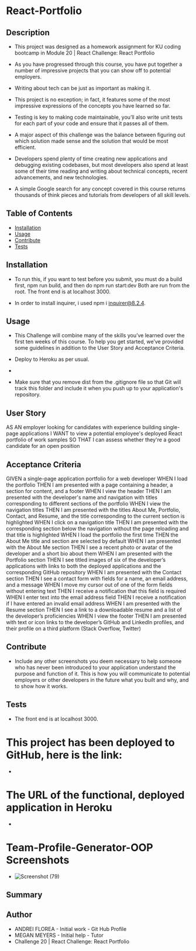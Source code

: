 # React-Portfolio

 


 ## Description 

- This project was designed as a homework assignment for KU coding bootcamp in Module 20 | React Challenge: React Portfolio

- As you have progressed through this course, you have put together a number of impressive projects that you can show off to potential employers.

-  Writing about tech can be just as important as making it.

- This project is no exception; in fact, it features some of the most impressive expressions of the concepts you have learned so far.

- Testing is key to making code maintainable, you’ll also write unit tests for each part of your code and ensure that it passes all of them.

- A major aspect of this challenge was the balance between figuring out which solution made sense and the solution that would be most efficient.

- Developers spend plenty of time creating new applications and debugging existing codebases, but most developers also spend at least some of their time reading and writing about technical concepts, recent advancements, and new technologies.

- A simple Google search for any concept covered in this course returns thousands of think pieces and tutorials from developers of all skill levels.



 ## Table of Contents

  - [Installation](#installation)
  - [Usage](#usage)
  - [Contribute](#contribute)
  - [Tests](#tests)
 
 
 
 ## Installation

  - To run this, if you want to test before you submit, you must do a build first, npm run build, and then do npm run start:dev 
Both are run from the root. The front end is at localhost 3000.

- In order to install inquirer, i used npm i inquirer@8.2.4.




## Usage

  - This Challenge will combine many of the skills you’ve learned over the first ten weeks of this course. To help you get started, we’ve provided some guidelines in addition to the User Story and Acceptance Criteria.
  

  - Deploy to Heroku as per usual. 


-  

  - Make sure that you remove dist from the .gitignore file so that Git will track this folder and include it when you push up to your application's repository.
  




## User Story
AS AN employer looking for candidates with experience building single-page applications
I WANT to view a potential employee's deployed React portfolio of work samples
SO THAT I can assess whether they're a good candidate for an open position

## Acceptance Criteria

GIVEN a single-page application portfolio for a web developer
WHEN I load the portfolio
THEN I am presented with a page containing a header, a section for content, and a footer
WHEN I view the header
THEN I am presented with the developer's name and navigation with titles corresponding to different sections of the portfolio
WHEN I view the navigation titles
THEN I am presented with the titles About Me, Portfolio, Contact, and Resume, and the title corresponding to the current section is highlighted
WHEN I click on a navigation title
THEN I am presented with the corresponding section below the navigation without the page reloading and that title is highlighted
WHEN I load the portfolio the first time
THEN the About Me title and section are selected by default
WHEN I am presented with the About Me section
THEN I see a recent photo or avatar of the developer and a short bio about them
WHEN I am presented with the Portfolio section
THEN I see titled images of six of the developer’s applications with links to both the deployed applications and the corresponding GitHub repository
WHEN I am presented with the Contact section
THEN I see a contact form with fields for a name, an email address, and a message
WHEN I move my cursor out of one of the form fields without entering text
THEN I receive a notification that this field is required
WHEN I enter text into the email address field
THEN I receive a notification if I have entered an invalid email address
WHEN I am presented with the Resume section
THEN I see a link to a downloadable resume and a list of the developer’s proficiencies
WHEN I view the footer
THEN I am presented with text or icon links to the developer’s GitHub and LinkedIn profiles, and their profile on a third platform (Stack Overflow, Twitter) 

 ## Contribute 

 
 - Include any other screenshots you deem necessary to help someone who has never been introduced to your application understand the purpose and function of it. This is how you will communicate to potential employers or other developers in the future what you built and why, and to show how it works.


## Tests

  
  - The front end is at localhost 3000.

 

  # This project has been deployed to GitHub, here is the link:

  * 


  # The URL of the functional, deployed application in Heroku
  
  * 


  # Team-Profile-Generator-OOP Screenshots
 

* ![Screenshot (79)](https://github.com/wento777/React-Portfolio/assets/70625665/d3d50a46-b454-4c22-a839-ba5bcec10357)

## Summary

 





## Author
 * ANDREI FLOREA - Initial work - Git Hub Profile
 * MEGAN MEYERS - Initial help - Tutor
 * Challenge 20 | React Challenge: React Portfolio
